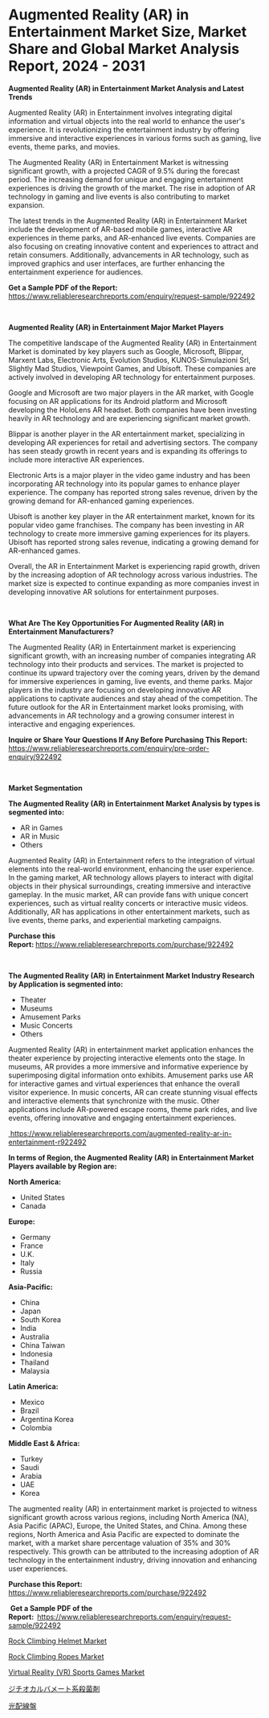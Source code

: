 <p><h1>Augmented Reality (AR) in Entertainment Market Size, Market Share and Global Market Analysis Report, 2024 - 2031</h1></p><p><strong>Augmented Reality (AR) in Entertainment Market Analysis and Latest Trends</strong></p>
<p><p>Augmented Reality (AR) in Entertainment involves integrating digital information and virtual objects into the real world to enhance the user's experience. It is revolutionizing the entertainment industry by offering immersive and interactive experiences in various forms such as gaming, live events, theme parks, and movies.</p><p>The Augmented Reality (AR) in Entertainment Market is witnessing significant growth, with a projected CAGR of 9.5% during the forecast period. The increasing demand for unique and engaging entertainment experiences is driving the growth of the market. The rise in adoption of AR technology in gaming and live events is also contributing to market expansion.</p><p>The latest trends in the Augmented Reality (AR) in Entertainment Market include the development of AR-based mobile games, interactive AR experiences in theme parks, and AR-enhanced live events. Companies are also focusing on creating innovative content and experiences to attract and retain consumers. Additionally, advancements in AR technology, such as improved graphics and user interfaces, are further enhancing the entertainment experience for audiences.</p></p>
<p><strong>Get a Sample PDF of the Report:&nbsp;</strong> <a href="https://www.reliableresearchreports.com/enquiry/request-sample/922492">https://www.reliableresearchreports.com/enquiry/request-sample/922492</a></p>
<p>&nbsp;</p>
<p><strong>Augmented Reality (AR) in Entertainment Major Market Players</strong></p>
<p><p>The competitive landscape of the Augmented Reality (AR) in Entertainment Market is dominated by key players such as Google, Microsoft, Blippar, Marxent Labs, Electronic Arts, Evolution Studios, KUNOS-Simulazioni Srl, Slightly Mad Studios, Viewpoint Games, and Ubisoft. These companies are actively involved in developing AR technology for entertainment purposes.</p><p>Google and Microsoft are two major players in the AR market, with Google focusing on AR applications for its Android platform and Microsoft developing the HoloLens AR headset. Both companies have been investing heavily in AR technology and are experiencing significant market growth.</p><p>Blippar is another player in the AR entertainment market, specializing in developing AR experiences for retail and advertising sectors. The company has seen steady growth in recent years and is expanding its offerings to include more interactive AR experiences.</p><p>Electronic Arts is a major player in the video game industry and has been incorporating AR technology into its popular games to enhance player experience. The company has reported strong sales revenue, driven by the growing demand for AR-enhanced gaming experiences.</p><p>Ubisoft is another key player in the AR entertainment market, known for its popular video game franchises. The company has been investing in AR technology to create more immersive gaming experiences for its players. Ubisoft has reported strong sales revenue, indicating a growing demand for AR-enhanced games.</p><p>Overall, the AR in Entertainment Market is experiencing rapid growth, driven by the increasing adoption of AR technology across various industries. The market size is expected to continue expanding as more companies invest in developing innovative AR solutions for entertainment purposes.</p></p>
<p>&nbsp;</p>
<p><strong>What Are The Key Opportunities For Augmented Reality (AR) in Entertainment Manufacturers?</strong></p>
<p><p>The Augmented Reality (AR) in Entertainment market is experiencing significant growth, with an increasing number of companies integrating AR technology into their products and services. The market is projected to continue its upward trajectory over the coming years, driven by the demand for immersive experiences in gaming, live events, and theme parks. Major players in the industry are focusing on developing innovative AR applications to captivate audiences and stay ahead of the competition. The future outlook for the AR in Entertainment market looks promising, with advancements in AR technology and a growing consumer interest in interactive and engaging experiences.</p></p>
<p><strong>Inquire or Share Your Questions If Any Before Purchasing This Report:</strong> <a href="https://www.reliableresearchreports.com/enquiry/pre-order-enquiry/922492">https://www.reliableresearchreports.com/enquiry/pre-order-enquiry/922492</a></p>
<p>&nbsp;</p>
<p><strong>Market Segmentation</strong></p>
<p><strong>The Augmented Reality (AR) in Entertainment Market Analysis by types is segmented into:</strong></p>
<p><ul><li>AR in Games</li><li>AR in Music</li><li>Others</li></ul></p>
<p><p>Augmented Reality (AR) in Entertainment refers to the integration of virtual elements into the real-world environment, enhancing the user experience. In the gaming market, AR technology allows players to interact with digital objects in their physical surroundings, creating immersive and interactive gameplay. In the music market, AR can provide fans with unique concert experiences, such as virtual reality concerts or interactive music videos. Additionally, AR has applications in other entertainment markets, such as live events, theme parks, and experiential marketing campaigns.</p></p>
<p><strong>Purchase this Report:&nbsp;</strong><a href="https://www.reliableresearchreports.com/purchase/922492">https://www.reliableresearchreports.com/purchase/922492</a></p>
<p>&nbsp;</p>
<p><strong>The Augmented Reality (AR) in Entertainment Market Industry Research by Application is segmented into:</strong></p>
<p><ul><li>Theater</li><li>Museums</li><li>Amusement Parks</li><li>Music Concerts</li><li>Others</li></ul></p>
<p><p>Augmented Reality (AR) in entertainment market application enhances the theater experience by projecting interactive elements onto the stage. In museums, AR provides a more immersive and informative experience by superimposing digital information onto exhibits. Amusement parks use AR for interactive games and virtual experiences that enhance the overall visitor experience. In music concerts, AR can create stunning visual effects and interactive elements that synchronize with the music. Other applications include AR-powered escape rooms, theme park rides, and live events, offering innovative and engaging entertainment experiences.</p></p>
<p><a href="https://www.reliableresearchreports.com/augmented-reality-ar-in-entertainment-r922492">&nbsp;https://www.reliableresearchreports.com/augmented-reality-ar-in-entertainment-r922492</a></p>
<p><strong>In terms of Region, the Augmented Reality (AR) in Entertainment Market Players available by Region are:</strong></p>
<p>
    <p> <strong> North America: </strong>
        <ul>
            <li>United States</li>
            <li>Canada</li>
        </ul>
        </p> 
    <p> <strong> Europe: </strong>
        <ul>
            <li>Germany</li>
            <li>France</li>
            <li>U.K.</li>
            <li>Italy</li>
            <li>Russia</li>
        </ul>
        </p> 
    <p> <strong> Asia-Pacific: </strong>
        <ul>
            <li>China</li>
            <li>Japan</li>
            <li>South Korea</li>
            <li>India</li>
            <li>Australia</li>
            <li>China Taiwan</li>
            <li>Indonesia</li>
            <li>Thailand</li>
            <li>Malaysia</li>
        </ul>
        </p> 
    <p> <strong> Latin America: </strong>
        <ul>
            <li>Mexico</li>
            <li>Brazil</li>
            <li>Argentina Korea</li>
            <li>Colombia</li>
        </ul>
        </p> 
    <p> <strong> Middle East & Africa: </strong>
        <ul>
            <li>Turkey</li>
            <li>Saudi</li>
            <li>Arabia</li>
            <li>UAE</li>
            <li>Korea</li>
        </ul>
    </p>
    </p>
<p><p>The augmented reality (AR) in entertainment market is projected to witness significant growth across various regions, including North America (NA), Asia Pacific (APAC), Europe, the United States, and China. Among these regions, North America and Asia Pacific are expected to dominate the market, with a market share percentage valuation of 35% and 30% respectively. This growth can be attributed to the increasing adoption of AR technology in the entertainment industry, driving innovation and enhancing user experiences.</p></p>
<p><strong>Purchase this Report: </strong><a href="https://www.reliableresearchreports.com/purchase/922492">https://www.reliableresearchreports.com/purchase/922492</a></p>
<p>&nbsp;<strong>Get a Sample PDF of the Report:&nbsp;&nbsp;</strong><a href="https://www.reliableresearchreports.com/enquiry/request-sample/922492">https://www.reliableresearchreports.com/enquiry/request-sample/922492</a></p>
<p><strong></strong></p>
<p><p><a href="https://issuu.com/reportprime-2/docs/rock-climbing-helmet-market-size-2030.pptx">Rock Climbing Helmet Market</a></p><p><a href="https://issuu.com/reportprime-2/docs/rock-climbing-ropes-market-size-2030.pptx">Rock Climbing Ropes Market</a></p><p><a href="https://github.com/MyrticeDare2023/Market-Research-Report-List-1/blob/main/virtual-reality-vr-sports-games-market.md">Virtual Reality (VR) Sports Games Market</a></p><p><a href="https://github.com/RodHoppe07/Market-Research-Report-List-1/blob/main/924180861024.md">ジチオカルバメート系殺菌剤</a></p><p><a href="https://github.com/reliezer65/Market-Research-Report-List-1/blob/main/195398261026.md">光配線盤</a></p></p>